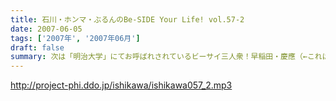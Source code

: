 ```yaml
---
title: 石川・ホンマ・ぶるんのBe-SIDE Your Life! vol.57-2
date: 2007-06-05
tags: ['2007年', '2007年06月']
draft: false
summary: 次は「明治大学」にてお呼ばれされているビーサイ三人衆！早稲田・慶應（←これはパトロールですが）・・・と、六大学制覇も間近であります。明治大学は「御茶ノ水」でありますんで、都内の人たちはもっと来やすくなったぞ！是非ともこちらにも足を運んでくださいませ〜〜NAMAE
---
```


http://project-phi.ddo.jp/ishikawa/ishikawa057_2.mp3
